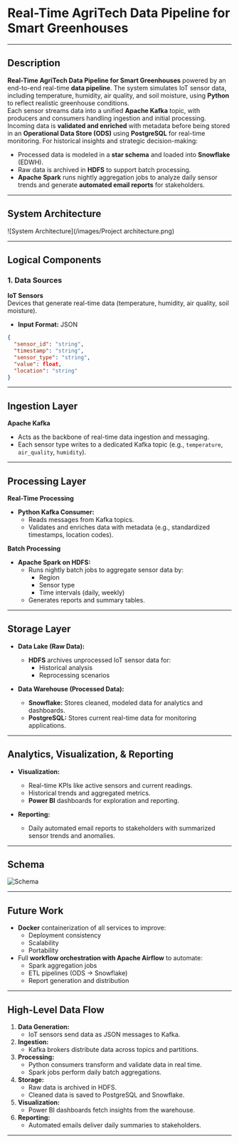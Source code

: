 # Real-Time AgriTech Data Pipeline for Smart Greenhouses

---

## Description

**Real-Time AgriTech Data Pipeline for Smart Greenhouses** powered by an end-to-end real-time **data pipeline**. The system simulates IoT sensor data, including temperature, humidity, air quality, and soil moisture, using **Python** to reflect realistic greenhouse conditions.  
Each sensor streams data into a unified **Apache Kafka** topic, with producers and consumers handling ingestion and initial processing. Incoming data is **validated and enriched** with metadata before being stored in an **Operational Data Store (ODS)** using **PostgreSQL** for real-time monitoring. 
For historical insights and strategic decision-making:
- Processed data is modeled in a **star schema** and loaded into **Snowflake** (EDWH).
- Raw data is archived in **HDFS** to support batch processing.
- **Apache Spark** runs nightly aggregation jobs to analyze daily sensor trends and generate **automated email reports** for stakeholders.

---

## System Architecture

![System Architecture](/images/Project architecture.png)

---

## Logical Components

### 1. Data Sources

**IoT Sensors**  
Devices that generate real-time data (temperature, humidity, air quality, soil moisture).

- **Input Format:** JSON

```json
{
  "sensor_id": "string",
  "timestamp": "string",
  "sensor_type": "string",
  "value": float,
  "location": "string"
}
```

---

## Ingestion Layer

**Apache Kafka**
- Acts as the backbone of real-time data ingestion and messaging.
- Each sensor type writes to a dedicated Kafka topic (e.g., `temperature`, `air_quality`, `humidity`).

---

## Processing Layer

**Real-Time Processing**
- **Python Kafka Consumer:**
  - Reads messages from Kafka topics.
  - Validates and enriches data with metadata (e.g., standardized timestamps, location codes).

**Batch Processing**
- **Apache Spark on HDFS:**
  - Runs nightly batch jobs to aggregate sensor data by:
    - Region
    - Sensor type
    - Time intervals (daily, weekly)
  - Generates reports and summary tables.

---

## Storage Layer

- **Data Lake (Raw Data):**
  - **HDFS** archives unprocessed IoT sensor data for:
    - Historical analysis
    - Reprocessing scenarios

- **Data Warehouse (Processed Data):**
  - **Snowflake:** Stores cleaned, modeled data for analytics and dashboards.
  - **PostgreSQL:** Stores current real-time data for monitoring applications.

---

## Analytics, Visualization, & Reporting

- **Visualization:**
  - Real-time KPIs like active sensors and current readings.
  - Historical trends and aggregated metrics.
  - **Power BI** dashboards for exploration and reporting.

- **Reporting:**
  - Daily automated email reports to stakeholders with summarized sensor trends and anomalies.

---

## Schema

![Schema](attachment:e0e07095-2bc1-4d79-b4d4-7fa07960288b:Schema.png)

---

## Future Work

- **Docker** containerization of all services to improve:
  - Deployment consistency
  - Scalability
  - Portability
- Full **workflow orchestration with Apache Airflow** to automate:
  - Spark aggregation jobs
  - ETL pipelines (ODS → Snowflake)
  - Report generation and distribution

---

## High-Level Data Flow

1. **Data Generation:**
   - IoT sensors send data as JSON messages to Kafka.
2. **Ingestion:**
   - Kafka brokers distribute data across topics and partitions.
3. **Processing:**
   - Python consumers transform and validate data in real time.
   - Spark jobs perform daily batch aggregations.
4. **Storage:**
   - Raw data is archived in HDFS.
   - Cleaned data is saved to PostgreSQL and Snowflake.
5. **Visualization:**
   - Power BI dashboards fetch insights from the warehouse.
6. **Reporting:**
   - Automated emails deliver daily summaries to stakeholders.

---
